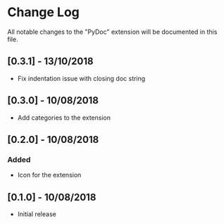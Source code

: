 # Change Log

All notable changes to the "PyDoc" extension will be documented in this file.

## [0.3.1] - 13/10/2018

- Fix indentation issue with closing doc string

## [0.3.0] - 10/08/2018

- Add categories to the extension

## [0.2.0] - 10/08/2018

### Added

- Icon for the extension

## [0.1.0] - 10/08/2018

- Initial release
